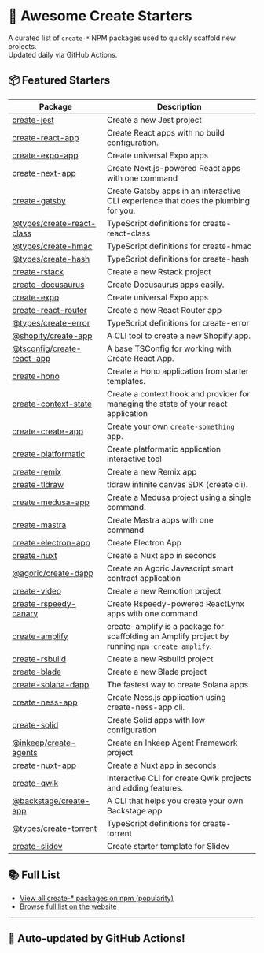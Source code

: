 # 🌱 Awesome Create Starters

A curated list of `create-*` NPM packages used to quickly scaffold new projects.  
Updated daily via GitHub Actions.

## 📦 Featured Starters

| Package | Description |
| ------- | ----------- |
| [create-jest](https://www.npmjs.com/package/create-jest) | Create a new Jest project |
| [create-react-app](https://www.npmjs.com/package/create-react-app) | Create React apps with no build configuration. |
| [create-expo-app](https://www.npmjs.com/package/create-expo-app) | Create universal Expo apps |
| [create-next-app](https://www.npmjs.com/package/create-next-app) | Create Next.js-powered React apps with one command |
| [create-gatsby](https://www.npmjs.com/package/create-gatsby) | Create Gatsby apps in an interactive CLI experience that does the plumbing for you. |
| [@types/create-react-class](https://www.npmjs.com/package/@types/create-react-class) | TypeScript definitions for create-react-class |
| [@types/create-hmac](https://www.npmjs.com/package/@types/create-hmac) | TypeScript definitions for create-hmac |
| [@types/create-hash](https://www.npmjs.com/package/@types/create-hash) | TypeScript definitions for create-hash |
| [create-rstack](https://www.npmjs.com/package/create-rstack) | Create a new Rstack project |
| [create-docusaurus](https://www.npmjs.com/package/create-docusaurus) | Create Docusaurus apps easily. |
| [create-expo](https://www.npmjs.com/package/create-expo) | Create universal Expo apps |
| [create-react-router](https://www.npmjs.com/package/create-react-router) | Create a new React Router app |
| [@types/create-error](https://www.npmjs.com/package/@types/create-error) | TypeScript definitions for create-error |
| [@shopify/create-app](https://www.npmjs.com/package/@shopify/create-app) | A CLI tool to create a new Shopify app. |
| [@tsconfig/create-react-app](https://www.npmjs.com/package/@tsconfig/create-react-app) | A base TSConfig for working with Create React App. |
| [create-hono](https://www.npmjs.com/package/create-hono) | Create a Hono application from starter templates. |
| [create-context-state](https://www.npmjs.com/package/create-context-state) | Create a context hook and provider for managing the state of your react application |
| [create-create-app](https://www.npmjs.com/package/create-create-app) | Create your own `create-something` app. |
| [create-platformatic](https://www.npmjs.com/package/create-platformatic) | Create platformatic application interactive tool |
| [create-remix](https://www.npmjs.com/package/create-remix) | Create a new Remix app |
| [create-tldraw](https://www.npmjs.com/package/create-tldraw) | tldraw infinite canvas SDK (create cli). |
| [create-medusa-app](https://www.npmjs.com/package/create-medusa-app) | Create a Medusa project using a single command. |
| [create-mastra](https://www.npmjs.com/package/create-mastra) | Create Mastra apps with one command |
| [create-electron-app](https://www.npmjs.com/package/create-electron-app) | Create Electron App |
| [create-nuxt](https://www.npmjs.com/package/create-nuxt) | Create a Nuxt app in seconds |
| [@agoric/create-dapp](https://www.npmjs.com/package/@agoric/create-dapp) | Create an Agoric Javascript smart contract application |
| [create-video](https://www.npmjs.com/package/create-video) | Create a new Remotion project |
| [create-rspeedy-canary](https://www.npmjs.com/package/create-rspeedy-canary) | Create Rspeedy-powered ReactLynx apps with one command |
| [create-amplify](https://www.npmjs.com/package/create-amplify) | create-amplify is a package for scaffolding an Amplify project by running `npm create amplify`. |
| [create-rsbuild](https://www.npmjs.com/package/create-rsbuild) | Create a new Rsbuild project |
| [create-blade](https://www.npmjs.com/package/create-blade) | Create a new Blade project |
| [create-solana-dapp](https://www.npmjs.com/package/create-solana-dapp) | The fastest way to create Solana apps |
| [create-ness-app](https://www.npmjs.com/package/create-ness-app) | Create Ness.js application using create-ness-app cli. |
| [create-solid](https://www.npmjs.com/package/create-solid) | Create Solid apps with low configuration |
| [@inkeep/create-agents](https://www.npmjs.com/package/@inkeep/create-agents) | Create an Inkeep Agent Framework project |
| [create-nuxt-app](https://www.npmjs.com/package/create-nuxt-app) | Create a Nuxt app in seconds |
| [create-qwik](https://www.npmjs.com/package/create-qwik) | Interactive CLI for create Qwik projects and adding features. |
| [@backstage/create-app](https://www.npmjs.com/package/@backstage/create-app) | A CLI that helps you create your own Backstage app |
| [@types/create-torrent](https://www.npmjs.com/package/@types/create-torrent) | TypeScript definitions for create-torrent |
| [create-slidev](https://www.npmjs.com/package/create-slidev) | Create starter template for Slidev |

## 📚 Full List

- [View all create-* packages on npm (popularity)](https://www.npmjs.com/search?q=create-&ranking=popularity)
- [Browse full list on the website](https://project42da.github.io/awesome-create-starters/)

---

## 🤖 Auto-updated by GitHub Actions!
